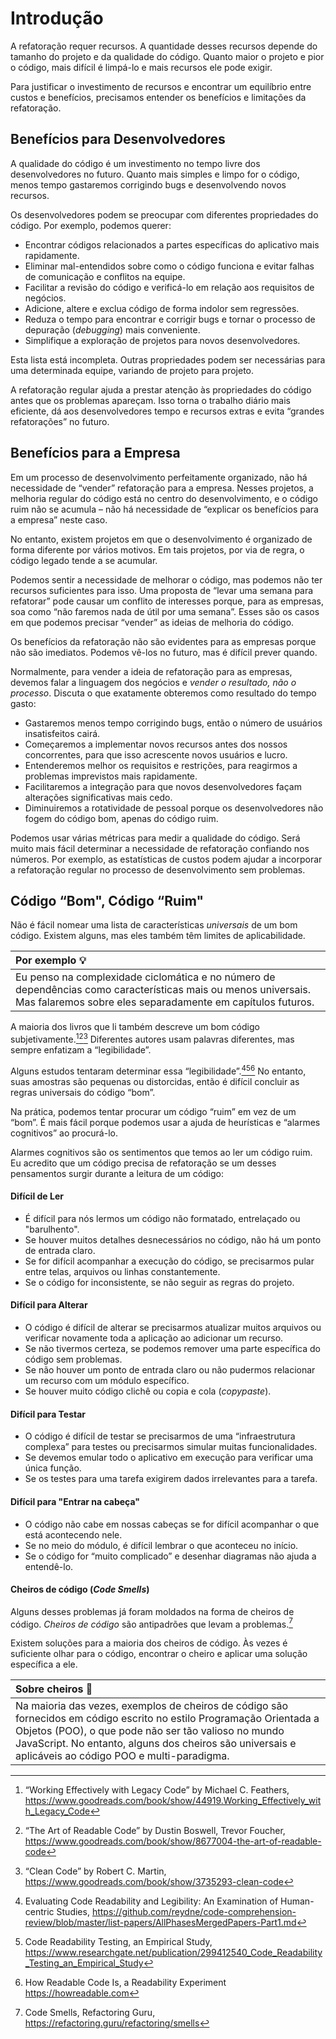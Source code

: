 # Introdução

A refatoração requer recursos. A quantidade desses recursos depende do tamanho do projeto e da qualidade do código. Quanto maior o projeto e pior o código, mais difícil é limpá-lo e mais recursos ele pode exigir.

Para justificar o investimento de recursos e encontrar um equilíbrio entre custos e benefícios, precisamos entender os benefícios e limitações da refatoração.

## Benefícios para Desenvolvedores

A qualidade do código é um investimento no tempo livre dos desenvolvedores no futuro. Quanto mais simples e limpo for o código, menos tempo gastaremos corrigindo bugs e desenvolvendo novos recursos.

Os desenvolvedores podem se preocupar com diferentes propriedades do código. Por exemplo, podemos querer:

- Encontrar códigos relacionados a partes específicas do aplicativo mais rapidamente.
- Eliminar mal-entendidos sobre como o código funciona e evitar falhas de comunicação e conflitos na equipe.
- Facilitar a revisão do código e verificá-lo em relação aos requisitos de negócios.
- Adicione, altere e exclua código de forma indolor sem regressões.
- Reduza o tempo para encontrar e corrigir bugs e tornar o processo de depuração (_debugging_) mais conveniente.
- Simplifique a exploração de projetos para novos desenvolvedores.

Esta lista está incompleta. Outras propriedades podem ser necessárias para uma determinada equipe, variando de projeto para projeto.

A refatoração regular ajuda a prestar atenção às propriedades do código antes que os problemas apareçam. Isso torna o trabalho diário mais eficiente, dá aos desenvolvedores tempo e recursos extras e evita “grandes refatorações” no futuro.

## Benefícios para a Empresa

Em um processo de desenvolvimento perfeitamente organizado, não há necessidade de “vender” refatoração para a empresa. Nesses projetos, a melhoria regular do código está no centro do desenvolvimento, e o código ruim não se acumula – não há necessidade de “explicar os benefícios para a empresa” neste caso.

No entanto, existem projetos em que o desenvolvimento é organizado de forma diferente por vários motivos. Em tais projetos, por via de regra, o código legado tende a se acumular.

Podemos sentir a necessidade de melhorar o código, mas podemos não ter recursos suficientes para isso. Uma proposta de “levar uma semana para refatorar” pode causar um conflito de interesses porque, para as empresas, soa como “não faremos nada de útil por uma semana”. Esses são os casos em que podemos precisar “vender” as ideias de melhoria do código.

Os benefícios da refatoração não são evidentes para as empresas porque não são imediatos. Podemos vê-los no futuro, mas é difícil prever quando.

Normalmente, para vender a ideia de refatoração para as empresas, devemos falar a linguagem dos negócios e _vender o resultado, não o processo_. Discuta o que exatamente obteremos como resultado do tempo gasto:

- Gastaremos menos tempo corrigindo bugs, então o número de usuários insatisfeitos cairá.
- Começaremos a implementar novos recursos antes dos nossos concorrentes, para que isso acrescente novos usuários e lucro.
- Entenderemos melhor os requisitos e restrições, para reagirmos a problemas imprevistos mais rapidamente.
- Facilitaremos a integração para que novos desenvolvedores façam alterações significativas mais cedo.
- Diminuiremos a rotatividade de pessoal porque os desenvolvedores não fogem do código bom, apenas do código ruim.

Podemos usar várias métricas para medir a qualidade do código. Será muito mais fácil determinar a necessidade de refatoração confiando nos números. Por exemplo, as estatísticas de custos podem ajudar a incorporar a refatoração regular no processo de desenvolvimento sem problemas.

## Código “Bom", Código “Ruim"

Não é fácil nomear uma lista de características _universais_ de um bom código. Existem alguns, mas eles também têm limites de aplicabilidade.

| Por exemplo 💡                                                                                                                                                               |
| :--------------------------------------------------------------------------------------------------------------------------------------------------------------------------- |
| Eu penso na complexidade ciclomática e no número de dependências como características mais ou menos universais. Mas falaremos sobre eles separadamente em capítulos futuros. |

A maioria dos livros que li também descreve um bom código subjetivamente.[^workingeffectively][^readablecode][^cleancode] Diferentes autores usam palavras diferentes, mas sempre enfatizam a “legibilidade”.

Alguns estudos tentaram determinar essa “legibilidade”.[^evaluatingstudies][^readability][^howreadable] No entanto, suas amostras são pequenas ou distorcidas, então é difícil concluir as regras universais do código “bom”.

Na prática, podemos tentar procurar um código “ruim” em vez de um “bom”. É mais fácil porque podemos usar a ajuda de heurísticas e “alarmes cognitivos” ao procurá-lo.

Alarmes cognitivos são os sentimentos que temos ao ler um código ruim. Eu acredito que um código precisa de refatoração se um desses pensamentos surgir durante a leitura de um código:

#### Difícil de Ler

- É difícil para nós lermos um código não formatado, entrelaçado ou "barulhento".
- Se houver muitos detalhes desnecessários no código, não há um ponto de entrada claro.
- Se for difícil acompanhar a execução do código, se precisarmos pular entre telas, arquivos ou linhas constantemente.
- Se o código for inconsistente, se não seguir as regras do projeto.

#### Difícil para Alterar

- O código é difícil de alterar se precisarmos atualizar muitos arquivos ou verificar novamente toda a aplicação ao adicionar um recurso.
- Se não tivermos certeza, se podemos remover uma parte específica do código sem problemas.
- Se não houver um ponto de entrada claro ou não pudermos relacionar um recurso com um módulo específico.
- Se houver muito código clichê ou copia e cola (_copypaste_).

#### Difícil para Testar

- O código é difícil de testar se precisarmos de uma “infraestrutura complexa” para testes ou precisarmos simular muitas funcionalidades.
- Se devemos emular todo o aplicativo em execução para verificar uma única função.
- Se os testes para uma tarefa exigirem dados irrelevantes para a tarefa.

#### Difícil para "Entrar na cabeça"

- O código não cabe em nossas cabeças se for difícil acompanhar o que está acontecendo nele.
- Se no meio do módulo, é difícil lembrar o que aconteceu no início.
- Se o código for “muito complicado” e desenhar diagramas não ajuda a entendê-lo.

#### Cheiros de código (_Code Smells_)

Alguns desses problemas já foram moldados na forma de cheiros de código. _Cheiros de código_ são antipadrões que levam a problemas.[^smells]

Existem soluções para a maioria dos cheiros de código. Às vezes é suficiente olhar para o código, encontrar o cheiro e aplicar uma solução específica a ele.

| Sobre cheiros 🦨                                                                                                                                                                                                                                                                      |
| :------------------------------------------------------------------------------------------------------------------------------------------------------------------------------------------------------------------------------------------------------------------------------------ |
| Na maioria das vezes, exemplos de cheiros de código são fornecidos em código escrito no estilo Programação Orientada a Objetos (POO), o que pode não ser tão valioso no mundo JavaScript. No entanto, alguns dos cheiros são universais e aplicáveis ao código POO e multi-paradigma. |

[^workingeffectively]: “Working Effectively with Legacy Code” by Michael C. Feathers, https://www.goodreads.com/book/show/44919.Working_Effectively_with_Legacy_Code
[^readablecode]: “The Art of Readable Code” by Dustin Boswell, Trevor Foucher, https://www.goodreads.com/book/show/8677004-the-art-of-readable-code
[^cleancode]: “Clean Code” by Robert C. Martin, https://www.goodreads.com/book/show/3735293-clean-code
[^evaluatingstudies]: Evaluating Code Readability and Legibility: An Examination of Human-centric Studies, https://github.com/reydne/code-comprehension-review/blob/master/list-papers/AllPhasesMergedPapers-Part1.md
[^readability]: Code Readability Testing, an Empirical Study, https://www.researchgate.net/publication/299412540_Code_Readability_Testing_an_Empirical_Study
[^howreadable]: How Readable Code Is, a Readability Experiment https://howreadable.com
[^smells]: Code Smells, Refactoring Guru, https://refactoring.guru/refactoring/smells
